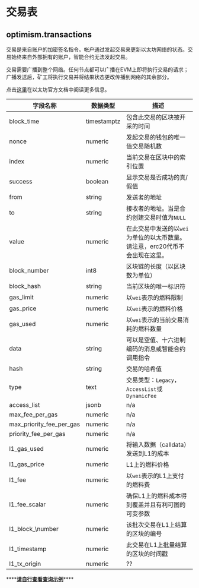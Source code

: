 # 交易表

## optimism.transactions

交易是来自账户的加密签名指令。帐户通过发起交易来更新以太坊网络的状态。交易始终来自外部拥有的账户，智能合约无法发起交易。

交易需要广播到整个网络。任何节点都可以广播在EVM上即将执行交易的请求；广播发送后，矿工将执行交易并将结果状态更改传播到网络的其余部分。

点击[这里](https://ethereum.org/en/developers/docs/transactions)在以太坊官方文档中阅读更多信息。

| **字段名称**              | **数据类型** | **描述**                                                                                                                                                                                        |
| ---------------------------- | ------------ | ------------------------------------------------------------------------------------------------ |
| block\_time                  | timestamptz  | 包含此交易的区块被开采的时间                                                                                                                                       |
| nonce                        | numeric      | 发起交易的钱包的唯一值交易随机数                                                                                                                                                           |
| index                        | numeric      | 当前交易在区块中的索引位置                                                                                                                                                           |
| success                      | boolean      | 显示交易是否成功的真/假值                                                                                                                                             |
| from                         | string       | 发送者的地址                                                                                                                                                                                  |
| to                           | string       | 接收者的地址。当是合约创建交易时值为`NULL`                                                                                                                                 |
| value                        | numeric      | 在此交易中发送的以`wei`为单位的以太币数量。请注意，erc20代币不会出现在这里。                                                                                                       |
| block\_number                | int8         | 区块链的长度（以区块数为单位）                                                                                                                                                                 |
| block\_hash                  | string       | 当前区块的唯一标识符                                                                                                                                                                     |
| gas\_limit                   | numeric      | 以`wei`表示的燃料限制                                                                                                                                                                                   |
| gas\_price                   | numeric      | 以`wei`表示的燃料价格                                                                                                                                                                                   |
| gas\_used                    | numeric      | 以`wei`表示的当前交易消耗的燃料数量                                                                                                                                                             |
| data                         | string       | 可以是空值、十六进制编码的消息或智能合约调用指令                                                                                                                   |
| hash                         | string       | 交易的哈希值                                                                                                                                                                            |
| type                         | text         | 交易类型：`Legacy`，`AccessList`或`DynamicFee`                                                                                                                                    |
| access\_list                 | jsonb        | n/a               |
| max\_fee\_per\_gas           | numeric      | n/a                                                              |
| max\_priority\_fee\_per\_gas | numeric      | n/a            |
| priority\_fee\_per\_gas      | numeric      | n/a                                                                         |
| l1\_gas\_used                | numeric      | 将输入数据（calldata）发送到L1的成本                                               |
| l1\_gas\_price               | numeric      | L1上的燃料价格                                                                             |
| l1\_fee                      | numeric      | 以`wei`表示的L1上支付的燃料费                                                                     |
| l1\_fee\_scalar              | numeric      | 确保L1上的燃料成本得到覆盖并且有利可图的可变参数                    |
| l1\_block\_\number           | numeric      | 该批次交易在L1上结算的区块的编号                 |
| l1\_timestamp                | numeric      | 此交易在L1上批量结算的区块的时间戳                     |
| l1\_tx\_origin               | numeric      | ??                                                                                               |

\*\*\*\*[**请自行查看查询示例**](https://dune.xyz/queries/38964)\*\*\*\*

